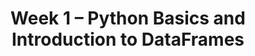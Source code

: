 ---
title: Week 1 – Python Basics and Introduction to DataFrames
weekNumber: 1
days:
  - date: 2025-06-30
    events:
      - name: LEC 1
        type: lecture
        title: Introduction, Expressions, and Data Types
        url: http://datahub.ucsd.edu/user-redirect/git-sync?repo=https://github.com/dsc-courses/dsc10-2025-su&subPath=lectures/lec00/lec00.ipynb
        html: resources/lectures/lec01/lec01.html
        podcast:
        readings:
          - name: CIT 1.0-1.3, BPD 1-6
            url: https://inferentialthinking.com/chapters/01/what-is-data-science.html, https://notes.dsc10.com/01-getting_started/tools.html
        keywords: data science, course structure, policies, syllabus, Little Women demo, variables, assignments, ints, floats
  - date: 2025-07-02
    events:
      - name: LEC 2
        type: lecture
        title: Strings, String Methods, Lists, and Arrays
        url: http://datahub.ucsd.edu/user-redirect/git-sync?repo=https://github.com/dsc-courses/dsc10-2025-su&subPath=lectures/lec01/lec01.ipynb
        # html: resources/lectures/lec02/lec02.html
        podcast:
        # readings:
        #   - name: BPD 1-6
        #     url: https://notes.dsc10.com/01-getting_started/tools.html
        # keywords: Jupyter notebooks, expressions, variables, assignment, functions, int, float
      - name: SUR
        type: survey
        title: Welcome Survey
        url: https://forms.gle/FsxgiQsRoBkkKHhx9
      - name: SUR
        type: survey
        title: Welcome Survey
        url: 
  - date: 2025-07-03
    events:
      - name: LEC 3
        type: lecture
        title: DataFrames, Indexing, Queries, Intro to Grouping
        # url: http://datahub.ucsd.edu/user-redirect/git-sync?repo=https://github.com/dsc-courses/dsc10-2025-sp&subPath=lectures/lec02/lec03.ipynb
        # html: resources/lectures/lec03/lec03.html
        podcast:
        # readings:
        #   - name: BPD 1-6
        #     url: https://notes.dsc10.com/01-getting_started/tools.html
      - name: LAB 0
        type: lab
        title: Expressions and Data Types
        url: http://datahub.ucsd.edu/user-redirect/git-sync?repo=https://github.com/dsc-courses/dsc10-2025-su&subPath=labs/lab0/lab0.ipynb
  - date: 2025-07-04
    events:
      - markdown_content: <b>No Lecture (Fourth of July 🎆)</b>
  - date: 2025-07-06
    events:
      - name: LAB 1
        type: lab
        title: Arrays and DataFrames
        url: http://datahub.ucsd.edu/user-redirect/git-sync?repo=https://github.com/dsc-courses/dsc10-2025-su&subPath=labs/lab1/lab1.ipynb
---